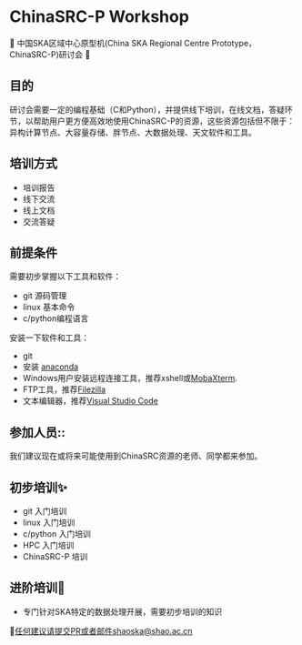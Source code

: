 # ChinaSRC-P Workshop



:art: 中国SKA区域中心原型机(China SKA Regional Centre Prototype，ChinaSRC-P)研讨会 :construction: 



## 目的



研讨会需要一定的编程基础（C和Python），并提供线下培训，在线文档，答疑环节，以帮助用户更方便高效地使用ChinaSRC-P的资源，这些资源包括但不限于：异构计算节点、大容量存储、胖节点、大数据处理、天文软件和工具。



## 培训方式

- 培训报告
- 线下交流
- 线上文档
- 交流答疑

## 前提条件

需要初步掌握以下工具和软件：

- git 源码管理
- linux 基本命令
- c/python编程语言

安装一下软件和工具：

- git 
- 安装 [anaconda](https://www.anaconda.com/download)
- Windows用户安装远程连接工具，推荐xshell或[MobaXterm](https://mobaxterm.mobatek.net/).
- FTP工具，推荐[Filezilla](https://filezilla-project.org/download.php?type=client)
- 文本编辑器，推荐[Visual Studio Code](https://code.visualstudio.com/)


## 参加人员::

我们建议现在或将来可能使用到ChinaSRC资源的老师、同学都来参加。



## 初步培训:sparkles:

- git 入门培训
- linux 入门培训
- c/python 入门培训
- HPC 入门培训
- ChinaSRC-P 培训

## 进阶培训:tada:

- 专门针对SKA特定的数据处理开展，需要初步培训的知识





:bug:任何建议请提交PR或者邮件shaoska@shao.ac.cn 